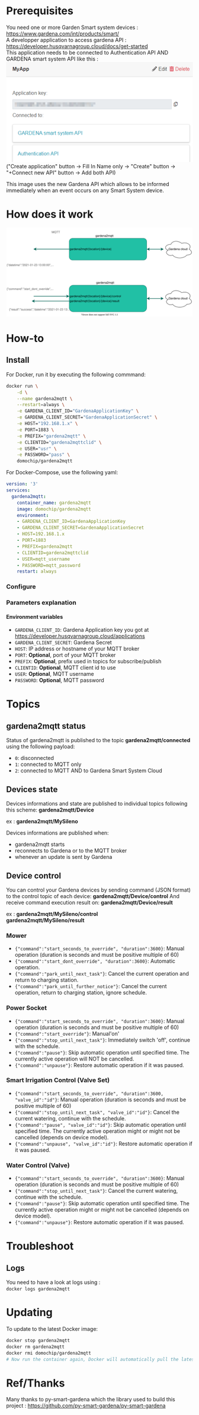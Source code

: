 # Prerequisites

You need one or more Garden Smart system devices : https://www.gardena.com/int/products/smart/  
A developper application to access gardena API : https://developer.husqvarnagroup.cloud/docs/get-started  
This application needs to be connected to Authentication API AND GARDENA smart system API like this : 
![Application](https://raw.githubusercontent.com/Domochip/gardena2mqtt/master/application.png)  
("Create application" button -> Fill In Name only -> "Create" button -> "+Connect new API" button -> Add both API)

This image uses the new Gardena API which allows to be informed immediately when an event occurs on any Smart System device.

# How does it work

![Diagram](https://raw.githubusercontent.com/Domochip/gardena2mqtt/master/gardena2mqtt.svg)

# How-to
## Install
For Docker, run it by executing the following commmand:

```bash
docker run \
    -d \
    --name gardena2mqtt \
    --restart=always \
    -e GARDENA_CLIENT_ID="GardenaApplicationKey" \
    -e GARDENA_CLIENT_SECRET="GardenaApplicationSecret" \
    -e HOST="192.168.1.x" \
    -e PORT=1883 \
    -e PREFIX="gardena2mqtt" \
    -e CLIENTID="gardena2mqttclid" \
    -e USER="usr" \
    -e PASSWORD="pass" \
    domochip/gardena2mqtt
```
For Docker-Compose, use the following yaml:

```yaml
version: '3'
services:
  gardena2mqtt:
    container_name: gardena2mqtt
    image: domochip/gardena2mqtt
    environment:
    - GARDENA_CLIENT_ID=GardenaApplicationKey
    - GARDENA_CLIENT_SECRET=GardenaApplicationSecret
    - HOST=192.168.1.x
    - PORT=1883
    - PREFIX=gardena2mqtt
    - CLIENTID=gardena2mqttclid
    - USER=mqtt_username
    - PASSWORD=mqtt_password
    restart: always
```

### Configure

### Parameters explanation

#### Environment variables
* `GARDENA_CLIENT_ID`: Gardena Application key you got at https://developer.husqvarnagroup.cloud/applications
* `GARDENA_CLIENT_SECRET`: Gardena Secret
* `HOST`: IP address or hostname of your MQTT broker
* `PORT`: **Optional**, port of your MQTT broker
* `PREFIX`: **Optional**, prefix used in topics for subscribe/publish
* `CLIENTID`: **Optional**, MQTT client id to use
* `USER`: **Optional**, MQTT username
* `PASSWORD`: **Optional**, MQTT password

# Topics
## gardena2mqtt status

Status of gardena2mqtt is published to the topic **gardena2mqtt/connected** using the following payload: 
 - `0`: disconnected
 - `1`: connected to MQTT only
 - `2`: connected to MQTT AND to Gardena Smart System Cloud

## Devices state

Devices informations and state are published to individual topics following this scheme: 
**gardena2mqtt/Device**

ex : **gardena2mqtt/MySileno**

Devices informations are published when:
 - gardena2mqtt starts
 - reconnects to Gardena or to the MQTT broker
 - whenever an update is sent by Gardena

## Device control

You can control your Gardena devices by sending command (JSON format) to the control topic of each device: 
**gardena2mqtt/Device/control**
And receive command execution result on: 
**gardena2mqtt/Device/result**

ex : 
**gardena2mqtt/MySileno/control**  
**gardena2mqtt/MySileno/result**

### Mower

 - `{"command":"start_seconds_to_override", "duration":3600}`: Manual operation (duration is seconds and must be positive multiple of 60)
 - `{"command":"start_dont_override", "duration":3600}`: Automatic operation.
 - `{"command":"park_until_next_task"}`: Cancel the current operation and return to charging station.
 - `{"command":"park_until_further_notice"}`: Cancel the current operation, return to charging station, ignore schedule.

### Power Socket

 - `{"command":"start_seconds_to_override", "duration":3600}`: Manual operation (duration is seconds and must be positive multiple of 60)
 - `{"command":"start_override"}`: Manual'on'
 - `{"command":"stop_until_next_task"}`: Immediately switch 'off', continue with the schedule.
 - `{"command":"pause"}`: Skip automatic operation until specified time. The currently active operation will NOT be cancelled.
 - `{"command":"unpause"}`: Restore automatic operation if it was paused.

### Smart Irrigation Control (Valve Set)

 - `{"command":"start_seconds_to_override", "duration":3600, "valve_id":"id"}`: Manual operation (duration is seconds and must be positive multiple of 60)
 - `{"command":"stop_until_next_task", "valve_id":"id"}`: Cancel the current watering, continue with the schedule.
 - `{"command":"pause", "valve_id":"id"}`: Skip automatic operation until specified time. The currently active operation might or might not be cancelled (depends on device model).
 - `{"command":"unpause", "valve_id":"id"}`: Restore automatic operation if it was paused.

### Water Control (Valve)

 - `{"command":"start_seconds_to_override", "duration":3600}`: Manual operation (duration is seconds and must be positive multiple of 60)
 - `{"command":"stop_until_next_task"}`: Cancel the current watering, continue with the schedule.
 - `{"command":"pause"}`: Skip automatic operation until specified time. The currently active operation might or might not be cancelled (depends on device model).
 - `{"command":"unpause"}`: Restore automatic operation if it was paused.

# Troubleshoot
## Logs
You need to have a look at logs using :  
`docker logs gardena2mqtt`

# Updating
To update to the latest Docker image:
```bash
docker stop gardena2mqtt
docker rm gardena2mqtt
docker rmi domochip/gardena2mqtt
# Now run the container again, Docker will automatically pull the latest image.
```
# Ref/Thanks

Many thanks to py-smart-gardena which the library used to build this project : 
https://github.com/py-smart-gardena/py-smart-gardena
